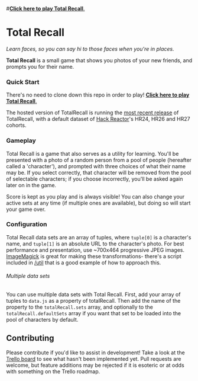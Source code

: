 #[**Click here to play Total Recall**.](http://tr.kyleshockey.com/)

# Total Recall
*Learn faces, so you can say hi to those faces when you're in places.*

**Total Recall** is a small game that shows you photos of your new friends, and prompts you for their name. 

### Quick Start

There's no need to clone down this repo in order to play! [**Click here to play Total Recall**.](http://tr.kyleshockey.com/) 

The hosted version of TotalRecall is running the [most recent release](https://github.com/kyleshockey/TotalRecall/releases/latest) of TotalRecall, with a default dataset of [Hack Reactor](http://hackreactor.com)'s HR24, HR26 and HR27 cohorts.

### Gameplay

Total Recall is a game that also serves as a utility for learning. You'll be presented with a photo of a random person from a pool of people (hereafter called a 'character'), and prompted with three choices of what their name may be. If you select correctly, that character will be removed from the pool of selectable characters; if you choose incorrectly, you'll be asked again later on in the game.

Score is kept as you play and is always visible! You can also change your active sets at any time (if multiple ones are available), but doing so will start your game over.

### Configuration

Total Recall data sets are an array of tuples, where `tuple[0]` is a character's name, and `tuple[1]` is an absolute URL to the character's photo. For best performance and presentation, use ~700x464 progressive JPEG images. [ImageMagick](http://www.imagemagick.org) is great for making these transformations- there's a script included in [/util](https://github.com/kyleshockey/TotalRecall/tree/master/util) that is a good example of how to approach this.



###### Multiple data sets

You can use multiple data sets with Total Recall. First, add your array of tuples to `data.js` as a property of totalRecall. Then add the name of the property to the `totalRecall.sets` array, and optionally to the `totalRecall.defaultSets` array if you want that set to be loaded into the pool of characters by default.

## Contributing

Please contribute if you'd like to assist in development! Take a look at the [Trello board](https://trello.com/b/gganrdly) to see what hasn't been implemented yet. Pull requests are welcome, but feature additions may be rejected if it is esoteric or at odds with something on the Trello roadmap.
